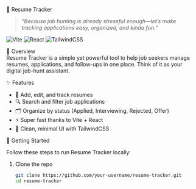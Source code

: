  📄 Resume Tracker  

> _“Because job hunting is already stressful enough—let’s make tracking applications easy, organized, and kinda fun.”_  

![Vite](https://img.shields.io/badge/Vite-React-blueviolet?logo=vite)
![React](https://img.shields.io/badge/React-18-61DAFB?logo=react)
![TailwindCSS](https://img.shields.io/badge/Styling-TailwindCSS-38B2AC?logo=tailwind-css)



 🌟 Overview  
Resume Tracker is a simple yet powerful tool to help job seekers manage resumes, applications, and follow-ups in one place. Think of it as your digital job-hunt assistant.  



 ✨ Features  
- 📌 Add, edit, and track resumes  
- 🔍 Search and filter job applications  
- 🗂️ Organize by status (Applied, Interviewing, Rejected, Offer)  
- ⚡ Super fast thanks to Vite + React  
- 🎨 Clean, minimal UI with TailwindCSS  



 🚀 Getting Started  

Follow these steps to run Resume Tracker locally:  

1. Clone the repo  
   ```bash
   git clone https://github.com/your-username/resume-tracker.git
   cd resume-tracker
